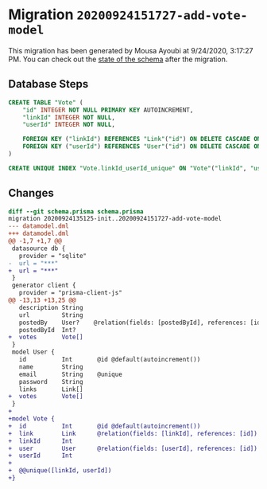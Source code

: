 # Migration `20200924151727-add-vote-model`

This migration has been generated by Mousa Ayoubi at 9/24/2020, 3:17:27 PM.
You can check out the [state of the schema](./schema.prisma) after the migration.

## Database Steps

```sql
CREATE TABLE "Vote" (
    "id" INTEGER NOT NULL PRIMARY KEY AUTOINCREMENT,
    "linkId" INTEGER NOT NULL,
    "userId" INTEGER NOT NULL,

    FOREIGN KEY ("linkId") REFERENCES "Link"("id") ON DELETE CASCADE ON UPDATE CASCADE,
    FOREIGN KEY ("userId") REFERENCES "User"("id") ON DELETE CASCADE ON UPDATE CASCADE
)

CREATE UNIQUE INDEX "Vote.linkId_userId_unique" ON "Vote"("linkId", "userId")
```

## Changes

```diff
diff --git schema.prisma schema.prisma
migration 20200924135125-init..20200924151727-add-vote-model
--- datamodel.dml
+++ datamodel.dml
@@ -1,7 +1,7 @@
 datasource db {
   provider = "sqlite"
-  url = "***"
+  url = "***"
 }
 generator client {
   provider = "prisma-client-js"
@@ -13,13 +13,25 @@
   description String
   url         String
   postedBy    User?    @relation(fields: [postedById], references: [id])
   postedById  Int?
+  votes       Vote[]
 }
 model User {
   id          Int       @id @default(autoincrement())
   name        String
   email       String    @unique
   password    String
   links       Link[]
+  votes       Vote[]
 }
+
+model Vote {
+  id          Int       @id @default(autoincrement())
+  link        Link      @relation(fields: [linkId], references: [id])
+  linkId      Int
+  user        User      @relation(fields: [userId], references: [id])
+  userId      Int
+
+  @@unique([linkId, userId])
+}
```


